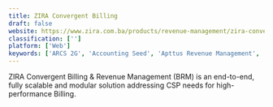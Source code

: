 ```yaml
---
title: ZIRA Convergent Billing
draft: false 
website: https://www.zira.com.ba/products/revenue-management/zira-convergent-billing/
classification: ['']
platform: ['Web']
keywords: ['ARCS 2G', 'Accounting Seed', 'Apttus Revenue Management', 'FinancialForce Financial Management', 'Flintfox', 'Intacct', 'Oracle Fusion Financial Management', 'RevStream', 'Softrax', 'Waystar RCM Platform']
---
```

ZIRA Convergent Billing & Revenue Management (BRM) is an end-to-end, fully scalable and modular solution addressing CSP needs for high-performance Billing.